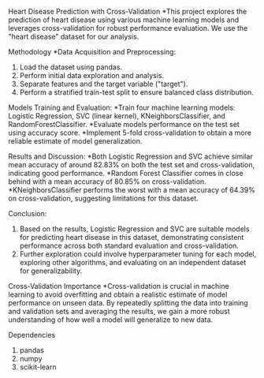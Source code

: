 Heart Disease Prediction with Cross-Validation
*This project explores the prediction of heart disease using various machine learning models and leverages cross-validation for robust performance evaluation. We use the "heart disease" dataset for our analysis.

Methodology
*Data Acquisition and Preprocessing:

1. Load the dataset using pandas.
2. Perform initial data exploration and analysis.
3. Separate features and the target variable ("target").
4. Perform a stratified train-test split to ensure balanced class distribution.

Models Training and Evaluation:
*Train four machine learning models: Logistic Regression, SVC (linear kernel), KNeighborsClassifier, and RandomForestClassifier.
*Evaluate models performance on the test set using accuracy score.
*Implement 5-fold cross-validation to obtain a more reliable estimate of model generalization.

Results and Discussion:
*Both Logistic Regression and SVC achieve similar mean accuracy of around 82.83% on both the test set and cross-validation, indicating good performance.
*Random Forest Classifier comes in close behind with a mean accuracy of 80.85% on cross-validation.
*KNeighborsClassifier performs the worst with a mean accuracy of 64.39% on cross-validation, suggesting limitations for this dataset.

Conclusion:
1. Based on the results, Logistic Regression and SVC are suitable models for predicting heart disease in this dataset, demonstrating consistent performance across both standard evaluation and cross-validation.
2. Further exploration could involve hyperparameter tuning for each model, exploring other algorithms, and evaluating on an independent dataset for generalizability.

Cross-Validation Importance
*Cross-validation is crucial in machine learning to avoid overfitting and obtain a realistic estimate of model performance on unseen data. By repeatedly splitting the data into training and validation sets and averaging the results, we gain a more robust understanding of how well a model will generalize to new data.

Dependencies
1. pandas
2. numpy
3. scikit-learn
